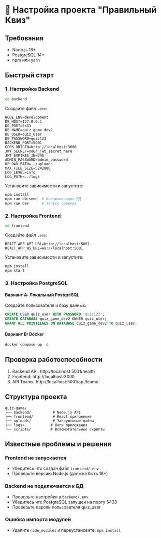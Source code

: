 # 🚀 Настройка проекта "Правильный Квиз"

## Требования
- Node.js 18+
- PostgreSQL 14+
- npm или yarn

## Быстрый старт

### 1. Настройка Backend

```bash
cd backend
```

Создайте файл `.env`:
```env
NODE_ENV=development
DB_HOST=127.0.0.1
DB_PORT=5433
DB_NAME=quiz_game_dev2
DB_USER=quiz_user
DB_PASSWORD=quiz123
BACKEND_PORT=5001
CORS_ORIGIN=http://localhost:3000
JWT_SECRET=your_jwt_secret_here
JWT_EXPIRES_IN=24h
ADMIN_PASSWORD=admin_password
UPLOAD_PATH=../uploads
MAX_FILE_SIZE=5242880
LOG_LEVEL=info
LOG_PATH=../logs
```

Установите зависимости и запустите:
```bash
npm install
npm run db:seed  # Инициализация БД
npm run dev      # Запуск сервера
```

### 2. Настройка Frontend

```bash
cd frontend
```

Создайте файл `.env`:
```env
REACT_APP_API_URL=http://localhost:5001
REACT_APP_WS_URL=ws://localhost:5001
```

Установите зависимости и запустите:
```bash
npm install
npm start
```

### 3. Настройка PostgreSQL

#### Вариант A: Локальный PostgreSQL

Создайте пользователя и базу данных:
```sql
CREATE USER quiz_user WITH PASSWORD 'quiz123';
CREATE DATABASE quiz_game_dev2 OWNER quiz_user;
GRANT ALL PRIVILEGES ON DATABASE quiz_game_dev2 TO quiz_user;
```

#### Вариант B: Docker

```bash
docker compose up -d
```

## Проверка работоспособности

1. Backend API: http://localhost:5001/health
2. Frontend: http://localhost:3000
3. API Teams: http://localhost:5001/api/teams

## Структура проекта

```
quiz-game/
├── backend/          # Node.js API
├── frontend/         # React приложение  
├── uploads/          # Загруженные файлы
├── logs/            # Логи приложения
└── scripts/         # Вспомогательные скрипты
```

## Известные проблемы и решения

### Frontend не запускается
- Убедитесь что создан файл `frontend/.env`
- Проверьте версию Node.js (должна быть 18+)

### Backend не подключается к БД
- Проверьте настройки в `backend/.env`
- Убедитесь что PostgreSQL запущен на порту 5433
- Проверьте пароль пользователя quiz_user

### Ошибка импорта модулей
- Удалите `node_modules` и переустановите: `npm install`

